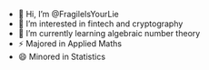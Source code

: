 - 👋 Hi, I’m @FragileIsYourLie
- 👀 I’m interested in fintech and cryptography
- 🌱 I’m currently learning algebraic number theory
- ⚡ Majored in Applied Maths
- 😄 Minored in Statistics

<!---
FragileIsYourLie/FragileIsYourLie is a ✨ special ✨ repository because its `README.md` (this file) appears on your GitHub profile.
You can click the Preview link to take a look at your changes.
--->
